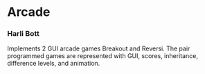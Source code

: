# Arcade
### Harli Bott

Implements 2 GUI arcade games Breakout and Reversi. The pair programmed games are represented with GUI, scores, inheritance, difference levels, and animation. 
